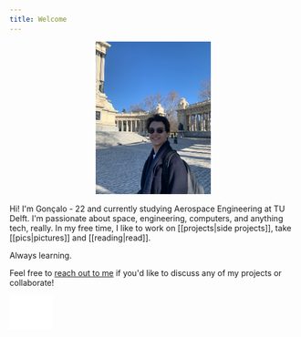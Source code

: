 ```yaml
---
title: Welcome
---
```


<center>
<img src="attachments/me/me2.jpg" width="40%">
</center>

Hi! I'm Gonçalo - 22 and currently studying Aerospace Engineering at TU Delft. I'm passionate about space, engineering, computers, and anything tech, really. In my free time, I like to work on [[projects|side projects]], take [[pics|pictures]] and [[reading|read]].

Always learning.

Feel free to [reach out to me](contact) if you'd like to discuss any of my projects or collaborate!

<div id="logo">
  <img src="attachments/me/logo_white.png" width="15%">
</div>

<!-- <script>
  // Detect which theme is currently active
  const theme = localStorage.getItem('theme') || 'light'
  document.dispatchEvent(new CustomEvent('themechange', { detail: { theme } }))
  // Add logo image div to the page
  const logo = document.createElement('div')
  logo.id = 'logo'
  if (theme === 'light') {
    logo.innerHTML = '<img src='attachments/me/logo_black.png' width='15%'>'
  } else {
    logo.innerHTML = '<img src='attachments/me/logo_white.png' width='15%'>'
  }
  document.body.appendChild(logo)
</script> -->


<!-- <script>
  document.addEventListener('themechange', (e) => {
    const logo = document.getElementById('logo').querySelector('img')
    if (e.detail.theme === 'light') {
      logo.src = 'attachments/me/logo_black.png'
    } else {
      logo.src = 'attachments/me/logo_white.png'
    }
  })
</script> -->
